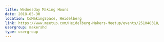 ```yaml
---
title: Wednesday Making Hours
date: 2018-05-30
location: CoMakingSpace, Heidelberg
link: https://www.meetup.com/Heidelberg-Makers-Meetup/events/251048318/
usergroup: makershd
type: usergroup
---
```

